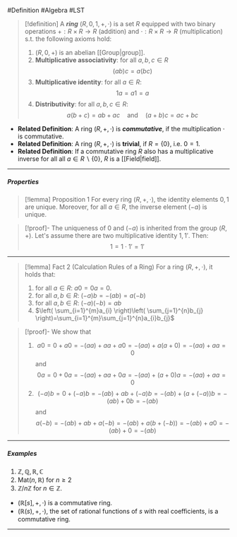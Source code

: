 #Definition #Algebra  #LST

> [!definition]
> A ***ring*** $(R,0,1,+,\cdot)$ is a set $R$ equipped with two binary operations $+:R\times R \to R$ (addition) and $\cdot:R \times R \to R$ (multiplication) s.t. the following axioms hold:
> 1. $(R,0,+)$ is an abelian [[Group|group]].
> 2. **Multiplicative associativity**: for all $a,b,c\in R$
>    $$ (ab)c=a(bc)$$
> 4. **Multiplicative identity**: for all $a\in R$: $$1a=a 1=a$$
> 5. **Distributivity**: for all $a,b,c\in R$: $$a(b+c)=ab+ac\quad \text{and}\quad (a+b)c=ac+bc$$

- **Related Definition**: A ring $(R,+,\cdot)$ is ***commutative***, if the multiplication $\cdot$ is commutative.
- **Related Definition**: A ring $(R,+,\cdot)$ is **trivial**, if $R=\{ 0 \}$, i.e. $0=1$.
- **Related Definition**: If a commutative ring $R$ also has a multiplicative inverse for all all $a\in R\backslash\{ 0 \}$, $R$ is a [[Field|field]].
---
##### Properties
> [!lemma] Proposition 1
> For every ring $(R,+,\cdot)$, the identity elements $0,1$ are unique. Moreover, for all $a\in R$, the inverse element $(-a)$ is unique.

> [!proof]-
> The uniqueness of $0$ and $(-a)$ is inherited from the group $(R,+)$. Let's assume there are two multiplicative identity $1,1'$. Then:
> $$1=1\cdot 1'=1'$$
----
> [!lemma] Fact 2 (Calculation Rules of a Ring)
> For a ring $(R,+,\cdot)$, it holds that:
> 1. for all $a\in R$: $a 0=0a=0$.
> 2. for all $a,b\in R$: $(-a)b=-(ab)=a(-b)$
> 3. for all $a,b\in R:$ $(-a)(-b)=ab$
> 4. $\left( \sum_{i=1}^{m}a_{i} \right)\left( \sum_{j=1}^{n}b_{j} \right)=\sum_{i=1}^{m}\sum_{j=1}^{n}a_{i}b_{j}$

> [!proof]-
> We show that
> 1. $$a 0 = 0+a0 =-(aa)+aa+a0=-(aa)+a(a+0)=-(aa)+aa=0$$ and
> 	$$0a=0+0a=-(aa)+aa+0a=-(aa)+(a+0)a=-(aa)+aa=0$$ 
>2. $$(-a)b=0+(-a)b=-(ab)+ab+(-a)b=-(ab)+(a+(-a))b=-(ab)+0b=-(ab)$$
>	and $$a(-b)=-(ab)+ab+a(-b)=-(ab)+a(b+(-b))=-(ab)+a0=-(ab)+0=-(ab)$$
----
##### Examples
1. $\mathbb{Z},\mathbb{Q},\mathbb{R},\mathbb{C}$
2. $\text{Mat}(n,\mathbb{R})$ for $n\geq 2$
3. $\mathbb{Z}/n\mathbb{Z}$ for $n\in \mathbb{Z}$.
- $(\mathbb{R}[s],+,\cdot)$ is a commutative ring.
- $(\mathbb{R}(s),+,\cdot)$, the set of rational functions of $s$ with real coefficients, is a commutative ring.
---
